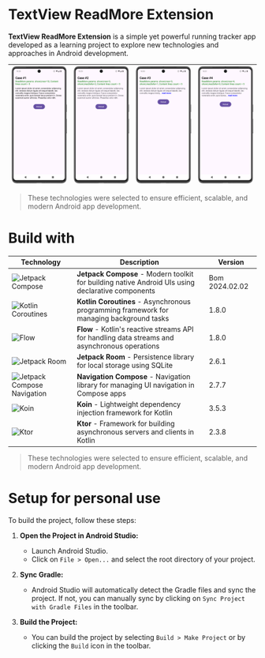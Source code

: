 # TextView ReadMore Extension

**TextView ReadMore Extension** is a simple yet powerful running tracker app developed as a learning project to explore 
new technologies and approaches in Android development. 


| ![screenshot1](screenshots/screenshot_1.png) | ![screenshot2](screenshots/screenshot_2.png) | ![screenshot3](screenshots/screenshot_3.png) | ![screenshot4](screenshots/screenshot_4.png) |
|----------------------------------------------|----------------------------------------------|----------------------------------------------|----------------------------------------------| 

> These technologies were selected to ensure efficient, scalable, and modern Android app development.

# Build with

| Technology                                                                                     | Description                                                                                       | Version |
|------------------------------------------------------------------------------------------------|---------------------------------------------------------------------------------------------------|---------|
| ![Jetpack Compose](https://img.shields.io/badge/Jetpack%20Compose-4285F4?style=for-the-badge&logo=android&logoColor=white) | **Jetpack Compose** - Modern toolkit for building native Android UIs using declarative components | Bom 2024.02.02  |
| ![Kotlin Coroutines](https://img.shields.io/badge/Kotlin%20Coroutines-7F52FF?style=for-the-badge&logo=kotlin&logoColor=white) | **Kotlin Coroutines** - Asynchronous programming framework for managing background tasks          | 1.8.0   |
| ![Flow](https://img.shields.io/badge/Kotlin%20Flow-7F52FF?style=for-the-badge&logo=kotlin&logoColor=white) | **Flow** - Kotlin's reactive streams API for handling data streams and asynchronous operations    | 1.8.0   |
| ![Jetpack Room](https://img.shields.io/badge/Jetpack%20Room-4285F4?style=for-the-badge&logo=android&logoColor=white) | **Jetpack Room** - Persistence library for local storage using SQLite                             | 2.6.1   |
| ![Jetpack Compose Navigation](https://img.shields.io/badge/Jetpack%20Compose%20Navigation-4285F4?style=for-the-badge&logo=android&logoColor=white) | **Navigation Compose** - Navigation library for managing UI navigation in Compose apps            | 2.7.7   |
| ![Koin](https://img.shields.io/badge/Koin-FFD700?style=for-the-badge&logo=kotlin&logoColor=white) | **Koin** - Lightweight dependency injection framework for Kotlin                                  | 3.5.3   |
| ![Ktor](https://img.shields.io/badge/Ktor-0095D5?style=for-the-badge&logo=ktor&logoColor=white) | **Ktor** - Framework for building asynchronous servers and clients in Kotlin                      | 2.3.8   |

> These technologies were selected to ensure efficient, scalable, and modern Android app development.

# Setup for personal use

To build the project, follow these steps:

1. **Open the Project in Android Studio:**
    - Launch Android Studio.
    - Click on `File > Open...` and select the root directory of your project.

2. **Sync Gradle:**
    - Android Studio will automatically detect the Gradle files and sync the project. If not, you
      can manually sync by clicking on `Sync Project with Gradle Files` in the toolbar.

3. **Build the Project:**
    - You can build the project by selecting `Build > Make Project` or by clicking the `Build` icon
      in the toolbar.



